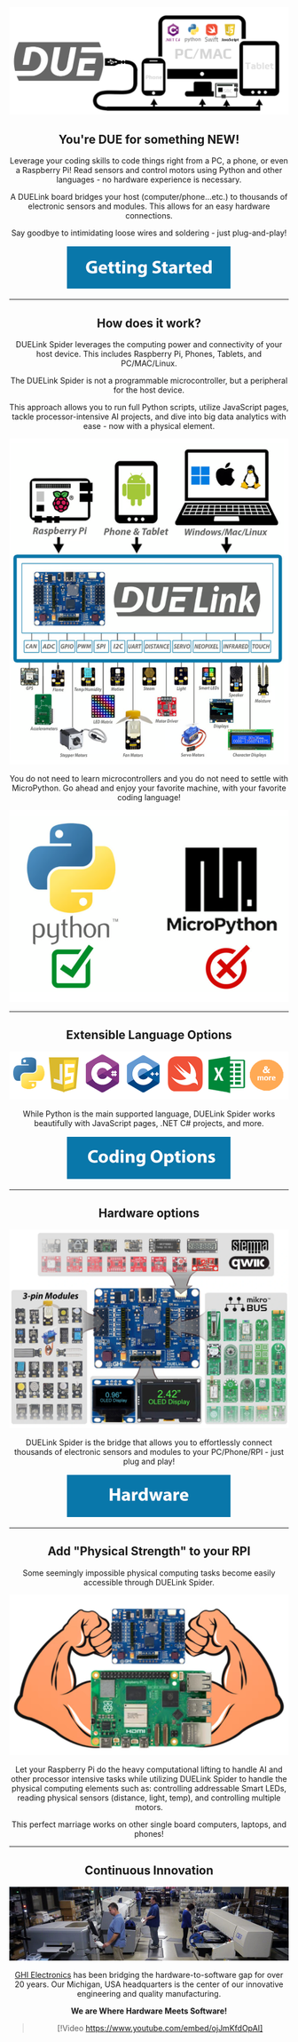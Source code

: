 
<div style="text-align: center;">

![DUE](images/duelink.png)

## You're DUE for something NEW!

Leverage your coding skills to code things right from a PC, a phone, or even a Raspberry Pi! Read sensors and control motors using Python and other languages - no hardware experience is necessary.

A DUELink board bridges your host (computer/phone...etc.) to thousands of electronic sensors and modules. This allows for an easy hardware connections.

Say goodbye to intimidating loose wires and soldering - just plug-and-play!

[![Getting Started](images/btn-getting-started.png)](~/software/getting-started.md)

---
## How does it work?

DUELink Spider leverages the computing power and connectivity of your host device. This includes Raspberry Pi, Phones, Tablets, and PC/MAC/Linux.

The DUELink Spider is not a programmable microcontroller, but a peripheral for the host device.  

This approach allows you to run full Python scripts, utilize JavaScript pages, tackle processor-intensive AI projects, and dive into big data analytics with ease - now with a physical element.    

![DUELink how it works](images/how-it-works.png)

You do not need to learn microcontrollers and you do not need to settle with MicroPython. Go ahead and enjoy your favorite machine, with your favorite coding language!  

![DUELink how it works](images/python-vs-micropython.png)


---
## Extensible Language Options

![Coding Languages](images/coding-options.png)

While Python is the main supported language, DUELink Spider works beautifully with JavaScript pages, .NET C# projects, and more.

[![Coding Options](images/btn-coding-options.png)](/software/coding-options/coding-options.md)

---
## Hardware options

![Spider Connections](images/spider-connections.png)

DUELink Spider is the bridge that allows you to effortlessly connect thousands of electronic sensors and modules to your PC/Phone/RPI - just plug and play!

[![Hardware](images/btn-hardware-options.png)](/hardware/intro.md)

---

## Add "Physical Strength" to your RPI

Some seemingly impossible physical computing tasks become easily accessible through DUELink Spider.

![Physical Strength](images/rpi-strong.png)

Let your Raspberry Pi do the heavy computational lifting to handle AI and other processor intensive tasks while utilizing DUELink Spider to handle the physical computing elements such as: controlling addressable Smart LEDs, reading physical sensors (distance, light, temp), and controlling multiple motors. 

This perfect marriage works on other single board computers, laptops, and phones!

---

## Continuous Innovation

![GHI Electronics](images/mfg-floor.png)


[GHI Electronics](https://www.ghielectronics.com/) has been bridging the hardware-to-software gap for over 20 years. Our Michigan, USA headquarters is the center of our innovative engineering and quality manufacturing.

**We are Where Hardware Meets Software!**


> [!Video https://www.youtube.com/embed/ojJmKfdOpAI]

</div>